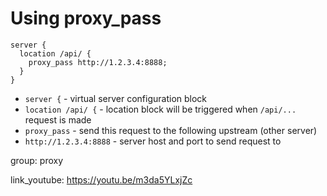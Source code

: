 # Using proxy_pass

```nginx
server {
  location /api/ {
    proxy_pass http://1.2.3.4:8888;
  }
}
```

- `server {` - virtual server configuration block
- `location /api/ {` - location block will be triggered when `/api/...` request is made
- `proxy_pass` - send this request to the following upstream (other server)
- `http://1.2.3.4:8888` - server host and port to send request to

group: proxy


link_youtube: https://youtu.be/m3da5YLxjZc
